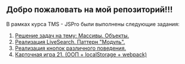 ## Добро пожаловать на мой репозиторий!!!

В рамках курса TMS - JSPro были выполнены следующие задания:
1. [Решение задач на тему: Массивы. Объекты.](https://losk773.github.io/JSPro/tasks/)
2. [Реализация LiveSearch. Паттерн "Модуль".](https://losk773.github.io/JSPro/livesearch/)
3. [Реализация кнопок различного поведения.](https://losk773.github.io/JSPro/buttons/)
4. [Карточная игра 21. (ООП + localStorage + webpack)](https://losk773.github.io/JSPro/cardgame/)
